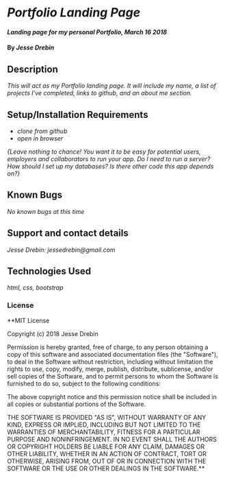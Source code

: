 # _Portfolio Landing Page_

#### _Landing page for my personal Portfolio, March 16 2018_

#### By _**Jesse Drebin**_

## Description

_This will act as my Portfolio landing page. It will include my name, a list of projects I've completed, links to github, and an about me section._

## Setup/Installation Requirements

* _clone from github_
* _open in browser_

_{Leave nothing to chance! You want it to be easy for potential users, employers and collaborators to run your app. Do I need to run a server? How should I set up my databases? Is there other code this app depends on?}_

## Known Bugs

_No known bugs at this time_

## Support and contact details

_Jesse Drebin: jessedrebin@gmail.com_

## Technologies Used

_html, css, bootstrap_

### License

**MIT License

Copyright (c) 2018 Jesse Drebin

Permission is hereby granted, free of charge, to any person obtaining a copy of this software and associated documentation files (the "Software"), to deal in the Software without restriction, including without limitation the rights to use, copy, modify, merge, publish, distribute, sublicense, and/or sell copies of the Software, and to permit persons to whom the Software is furnished to do so, subject to the following conditions:

The above copyright notice and this permission notice shall be included in all copies or substantial portions of the Software.

THE SOFTWARE IS PROVIDED "AS IS", WITHOUT WARRANTY OF ANY KIND, EXPRESS OR IMPLIED, INCLUDING BUT NOT LIMITED TO THE WARRANTIES OF MERCHANTABILITY, FITNESS FOR A PARTICULAR PURPOSE AND NONINFRINGEMENT. IN NO EVENT SHALL THE AUTHORS OR COPYRIGHT HOLDERS BE LIABLE FOR ANY CLAIM, DAMAGES OR OTHER LIABILITY, WHETHER IN AN ACTION OF CONTRACT, TORT OR OTHERWISE, ARISING FROM, OUT OF OR IN CONNECTION WITH THE SOFTWARE OR THE USE OR OTHER DEALINGS IN THE SOFTWARE.**

